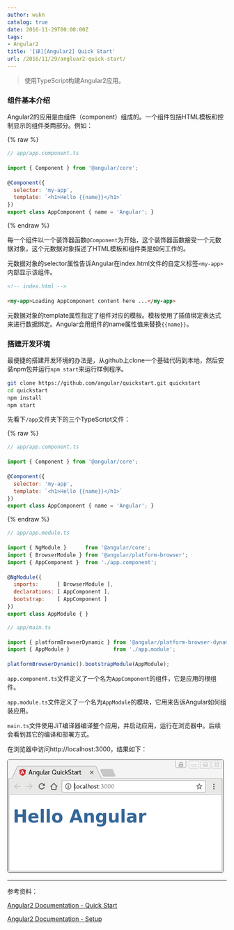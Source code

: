 ```yaml
---
author: wukn
catalog: true
date: 2016-11-29T00:00:00Z
tags:
- Angular2
title: '[译][Angular2] Quick Start'
url: /2016/11/29/angluar2-quick-start/
---
```


> 使用TypeScript构建Angular2应用。

<!--more-->

### 组件基本介绍

Angular2的应用是由组件（component）组成的。一个组件包括HTML模板和控制显示的组件类两部分。例如：

{% raw %}
```js
// app/app.component.ts

import { Component } from '@angular/core';

@Component({
  selector: 'my-app',
  template: `<h1>Hello {{name}}</h1>`
})
export class AppComponent { name = 'Angular'; }
```
{% endraw %}

每一个组件以一个装饰器函数`@Component`为开始，这个装饰器函数接受一个元数据对象，这个元数据对象描述了HTML模板和组件类是如何工作的。

元数据对象的selector属性告诉Angular在index.html文件的自定义标签`<my-app>`内部显示该组件。

```html
<!-- index.html -->

<my-app>Loading AppComponent content here ...</my-app>
```

元数据对象的template属性指定了组件对应的模板。模板使用了插值绑定表达式来进行数据绑定。Angular会用组件的name属性值来替换`{{name}}`。

### 搭建开发环境

最便捷的搭建开发环境的办法是，从github上clone一个基础代码到本地，然后安装npm包并运行`npm start`来运行样例程序。

```bash
git clone https://github.com/angular/quickstart.git quickstart
cd quickstart
npm install
npm start
```

先看下`/app`文件夹下的三个TypeScript文件：

{% raw %}
```js
// app/app.component.ts

import { Component } from '@angular/core';

@Component({
  selector: 'my-app',
  template: `<h1>Hello {{name}}</h1>`
})
export class AppComponent { name = 'Angular'; }
```
{% endraw %}

```js
// app/app.module.ts

import { NgModule }      from '@angular/core';
import { BrowserModule } from '@angular/platform-browser';
import { AppComponent }  from './app.component';

@NgModule({
  imports:      [ BrowserModule ],
  declarations: [ AppComponent ],
  bootstrap:    [ AppComponent ]
})
export class AppModule { }
```

```js
// app/main.ts

import { platformBrowserDynamic } from '@angular/platform-browser-dynamic';
import { AppModule }              from './app.module';

platformBrowserDynamic().bootstrapModule(AppModule);
```

`app.component.ts`文件定义了一个名为`AppComponent`的组件，它是应用的根组件。

`app.module.ts`文件定义了一个名为`AppModule`的模块，它用来告诉Angular如何组装应用。

`main.ts`文件使用JiT编译器编译整个应用，并启动应用，运行在浏览器中。后续会看到其它的编译和部署方式。

在浏览器中访问http://localhost:3000，结果如下：

![](/img/post/angular2/quick-start/angular2-quick-start.png)

---

参考资料：

[Angular2 Documentation - Quick Start](https://angular.io/docs/ts/latest/quickstart.html)

[Angular2 Documentation - Setup](https://angular.io/docs/ts/latest/guide/setup.html)
